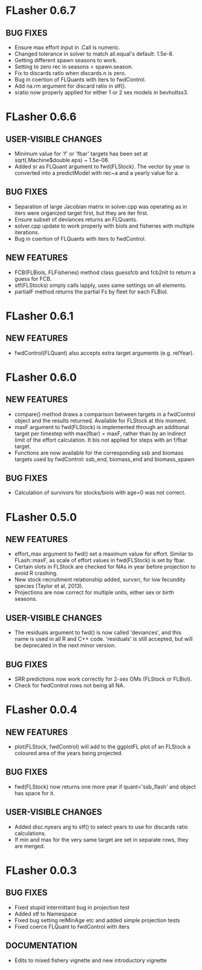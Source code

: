 # FLasher 0.6.7

## BUG FIXES

- Ensure max effort input in .Call is numeric.
- Changed tolerance in solver to match all.equal's default: 1.5e-8.
- Getting different spawn seasons to work.
- Setting to zero rec in seasons < spawn.season.
- Fix to discards ratio when discards.n is zero.
- Bug in coertion of FLQuants with iters to fwdControl.
- Add na.rm argument for discard ratio in stf().
- sratio now properly applied for either 1 or 2 sex models in bevholtss3.

# FLasher 0.6.6

## USER-VISIBLE CHANGES

- Minimum value for 'f' or 'fbar' targets has been set at
  sqrt(.Machine$double.eps) ~ 1.5e-08.
- Added sr as FLQuant argument to fwd(FLStock). The vector by year is converted
  into a predictModel with rec~a and a yearly value for a.

## BUG FIXES

- Separation of large Jacobian matrix in solver.cpp was operating as in iters
  were organized target first, but they are iter first.
- Ensure subset of deviances returns an FLQuants.
- solver.cpp update to work properly with biols and fisheries with multiple
  iterations.
- Bug in coertion of FLQuants with iters to fwdControl.

## NEW FEATURES

- FCB(FLBiols, FLFisheries) method class guessfcb and fcb2nit to return a guess
  for FCB.
- stf(FLStocks) simply calls lapply, uses same settings on all elements.
- partialF method returns the partial Fs by fleet for each FLBiol. 

# FLasher 0.6.1

## NEW FEATURES

- fwdControl(FLQuant) also accepts extra target arguments (e.g. relYear).
# FLasher 0.6.0

## NEW FEATURES

- compare() method draws a comparison between targets in a fwdControl
  object and the results returned. Available for FLStock at this moment.
- maxF argument to fwd(FLStock) is implemented through an additional target
  per timestep with max(fbar) = maxF, rather than by an indirect limit of
  the effort calculation. It bis not applied for steps with an f/fbar
  target.
- Functions are now available for the corresponding ssb and biomass targets
  used by fwdControl: ssb_end, biomass_end and biomass_spawn

## BUG FIXES

- Calculation of survivors for stocks/biols with age=0 was not correct.

# FLasher 0.5.0

## NEW FEATURES

- effort_max argument to fwd() set a maximum valuw for effort. Similar to FLash::maxF, as scale of effort values in fwd(FLStock) is set by fbar.
- Certain slots in FLStock are checked for NAs in year before projection to avoid R crashing.
- New stock-recruitment relationship added, survsrr, for low fecundity species (Taylor et al, 2013).
- Projections are now correct for multiple units, either sex or birth seasons.

## USER-VISIBLE CHANGES

- The residuals argument to fwd() is now called 'deviances', and this name is used in all R and C++ code. 'residuals' is still accepted, but will be deprecated in the next minor version.

## BUG FIXES

- SRR predictions now work correctly for 2-sex OMs (FLStock or FLBiol).
- Check for fwdControl rows not being all NA.

# FLasher 0.0.4

## NEW FEATURES

- plot(FLStock, fwdControl) will add to the ggplotFL plot of an FLStock a
  coloured area of the years being projected.

## BUG FIXES

- fwd(FLStock) now returns one more year if quant='ssb_flash' and object has space for it.

## USER-VISIBLE CHANGES

- Added disc.nyears arg to stf() to select years to use for discards ratio calculations.
- If min and max for the very same target are set in separate rows, they are merged.

# FLasher 0.0.3

## BUG FIXES

- Fixed stupid intermittant bug in projection test
- Added stf to Namespace
- Fixed bug setting relMinAge etc and added simple projection tests
- Fixed coerce FLQuant to fwdControl with iters

## DOCUMENTATION

- Edits to mixed fishery vignette and new introductory vignette
